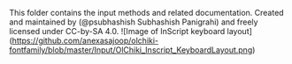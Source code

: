 This folder contains the input methods and related documentation. Created and maintained by (@psubhashish Subhashish Panigrahi) and freely licensed under CC-by-SA 4.0.
![Image of InScript keyboard layout] (https://github.com/anexasajoop/olchiki-fontfamily/blob/master/Input/OlChiki_Inscript_KeyboardLayout.png)
